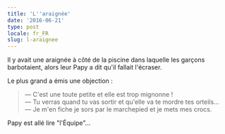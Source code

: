 ```yaml
---
title: 'L''araignée'
date: '2016-06-21'
type: post
locale: fr_FR
slug: l-araignee
---
```


Il y avait une araignée à côté de la piscine dans laquelle les garçons barbotaient, alors leur Papy a dit qu'il fallait l'écraser.

<!-- more -->

Le plus grand a émis une objection :

> — C'est une toute petite et elle est trop mignonne !  
> — Tu verras quand tu vas sortir et qu'elle va te mordre tes orteils…  
> — Je m'en fiche je sors par le marchepied et je mets mes crocs.

Papy est allé lire "l'Équipe"…
